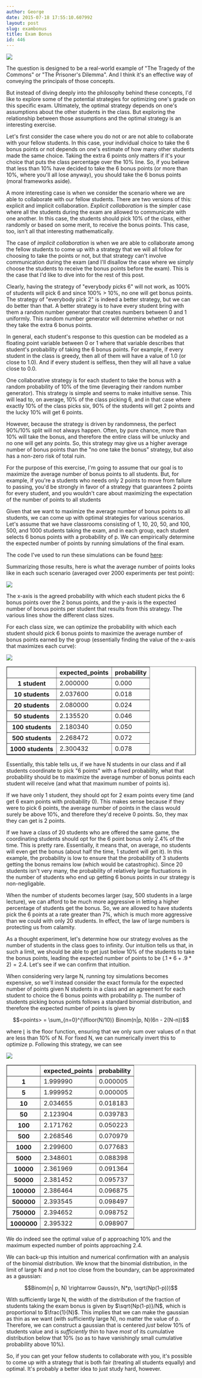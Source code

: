 ```yaml
---
author: George
date: 2015-07-18 17:55:10.607992
layout: post
slug: exambonus
title: Exam Bonus
id: 446
---
```


<img src="https://pbs.twimg.com/media/CI3RVzCWcAUMuoc.jpg"></img>

The question is designed to be a real-world example of "The Tragedy of the Commons" or "The Prisoner's Dilemma".  And I think it's an effective way of conveying the principals of those concepts.

But instead of diving deeply into the philosophy behind these concepts, I'd like to explore some of the potential strategies for optimizing one's grade on this specific exam.  Ultimately, the optimal strategy depends on one's assumptions about the other students in the class.  But exploring the relationship between those assumptions and the optimal strategy is an interesting exercise.

Let's first consider the case where you do not or are not able to collaborate with your fellow students.  In this case, your individual choice to take the 6 bonus points or not depends on one's estimate of how many other students made the same choice.  Taking the extra 6 points only matters if it's your choice that puts the class percentage over the 10% line.  So, if you believe that less than 10% have decided to take the 6 bonus points (or more than 10%, where you'll all lose anyway), you should take the 6 bonus points (moral frameworks aside).

A more interesting case is when we consider the scenario where we are able to collaborate with our fellow students.  There are two versions of this: explicit and implicit collaboration.  *Explicit collaboration* is the simpler case where all the students during the exam are allowed to communicate with one another.  In this case, the students should pick 10% of the class, either randomly or based on some merit, to receive the bonus points.  This case, too, isn't all that interesting mathematically.

The case of *implicit collaboration* is when we are able to collaborate among the fellow students to come up with a strategy that we will all follow for choosing to take the points or not, but that strategy can't involve communication during the exam (and I'll disallow the case where we simply choose the students to receive the bonus points before the exam).  This is the case that I'd like to dive into for the rest of this post.

Clearly, having the strategy of "everybody picks 6" will not work, as 100% of students will pick 6 and since 100% > 10%, no one will get bonus points.  The strategy of "everybody pick 2" is indeed a better strategy, but we can do better than that.  A better strategy is to have every student bring with them a random number generator that creates numbers between 0 and 1 uniformly.  This random number generator will determine whether or not they take the extra 6 bonus points.

In general, each student's response to this question can be modeled as a floating point variable between 0 or 1 where that variable describes that student's probability of taking the 6 bonus points.  For example, if every student in the class is greedy, then all of them will have a value of 1.0 (or close to 1.0).  And if every student is selfless, then they will all have a value close to 0.0.

One collaborative strategy is for each student to take the bonus with a random probability of 10% of the time (leveraging their random number generator).  This strategy is simple and seems to make intuitive sense.  This will lead to, on average, 10% of the class picking 6, and in that case where exactly 10% of the class picks six, 90% of the students will get 2 points and the lucky 10% will get 6 points.

However, because the strategy is driven by randomness, the perfect 90%/10% split will not always happen.  Often, by pure chance, more than 10% will take the bonus, and therefore the entire class will be unlucky and no one will get any points.  So, this strategy may give us a higher average number of bonus points than the "no one take the bonus" strategy, but also has a non-zero risk of total ruin.

For the purpose of this exercise, I'm going to assume that our goal is to maximize the average number of bonus points to all students.  But, for example, if you're a students who needs only 2 points to move from failure to passing, you'd be strongly in favor of a strategy that guarantees 2 points for every student, and you wouldn't care about maximizing the expectation of the number of points to all students

Given that we want to maximize the average number of bonus points to all students, we can come up with optimal strategies for various scenarios.  Let's assume that we have classrooms consisting of 1, 10, 20, 50, and 100, 500, and 1000 students taking the exam, and in each group, each student selects 6 bonus points with a probability of p.  We can empirically determine the expected number of points by running simulations of the final exam.

The code I've used to run these simulations can be found <a href="https://gist.github.com/ghl3/8e306f920ce08bd1f23e#file-exam_bonus-ipynb">here</a>:

Summarizing those results, here is what the average number of points looks like in each such scenario (averaged over 2000 experiments per test point):

<img src="https://gist.githubusercontent.com/ghl3/8e306f920ce08bd1f23e/raw/56837fdcb941f7d6c5197834e9bd41ca1054b848/experiment_distribution.png"></img>

The x-axis is the agreed probability with which each student picks the 6 bonus points over the 2 bonus points, and the y-axis is the expected number of bonus points per student that results from this strategy.  The various lines show the different class sizes.

For each class size, we can optimize the probability with which each student should pick 6 bonus points to maximize the average number of bonus points earned by the group (essentially finding the value of the x-axis that maximizes each curve):

<img src="https://gist.githubusercontent.com/ghl3/8e306f920ce08bd1f23e/raw/56837fdcb941f7d6c5197834e9bd41ca1054b848/optimal_probability.png"></img>


<table border="1" class="dataframe">  <thead>    <tr style="text-align: right;">      <th></th>      <th>expected_points</th>      <th>probability</th>    </tr>  </thead>  <tbody>    <tr>      <th>1 student</th>      <td>2.000000</td>      <td>0.000</td>    </tr>    <tr>      <th>10 students</th>      <td>2.037600</td>      <td>0.018</td>    </tr>    <tr>      <th>20 students</th>      <td>2.080000</td>      <td>0.024</td>    </tr>    <tr>      <th>50 students</th>      <td>2.135520</td>      <td>0.046</td>    </tr>    <tr>      <th>100 students</th>      <td>2.180340</td>      <td>0.050</td>    </tr>    <tr>      <th>500 students</th>      <td>2.268472</td>      <td>0.072</td>    </tr>    <tr>      <th>1000 students</th>      <td>2.300432</td>      <td>0.078</td>    </tr>  </tbody></table>




Essentially, this table tells us, if we have N students in our class and if all students coordinate to pick "6 points" with a fixed probability, what that probability should be to maximize the average number of bonus points each student will receive (and what that maximum number of points is).

If we have only 1 student, they should opt for 2 exam points every time (and get 6 exam points with probability 0). This makes sense because if they were to pick 6 points, the average number of points in the class would surely be above 10%, and therefore they'd receive 0 points. So, they max they can get is 2 points.

If we have a class of 20 students who are offered the same game, the coordinating students should opt for the 6 point bonus only 2.4% of the time. This is pretty rare. Essentially, it means that, on average, no students will even get the bonus (about half the time, 1 student will get it). In this example, the probability is low to ensure that the probability of 3 students getting the bonus remains low (which would be catastrophic). Since 20 students isn't very many, the probability of relatively large fluctuations in the number of students who end up getting 6 bonus points in our strategy is non-negligable.

When the number of students becomes larger (say, 500 students in a large lecture), we can afford to be much more aggressive in letting a higher percentage of students get the bonus. So, we are allowed to have students pick the 6 points at a rate greater than 7%, which is much more aggressive than we could with only 20 students. In effect, the law of large numbers is protecting us from calamity.

As a thought experiment, let's determine how our strategy evolves as the number of students in the class goes to infinity.  Our intuition tells us that, in such a limit, we should be able to get just below 10% of the students to take the bonus points, leading the expected number of points to be $(.1*6 +.9*2) = 2.4$.  Let's see if we can confirm that intuition.

When considering very large N, running toy simulations becomes expensive, so we'll instead consider the exact formula for the expected number of points given N students in a class and an agreement for each student to choice the 6 bonus points with probability p.  The number of students picking bonus points follows a standard binomial distribution, and therefore the expected number of points is given by

$$<points> = \sum_{n=0}^{\lfloor(N/10)} Binom(n|p, N)(6n - 2(N-n))$$

where $\lfloor$ is the floor function, ensuring that we only sum over values of n that are less than 10% of N.  For fixed N, we can numerically invert this to optimize p.  Following this strategy, we can see

<img src="https://gist.githubusercontent.com/ghl3/8e306f920ce08bd1f23e/raw/0c83fd264c26f91d76d68c3c5ef35332fa70a769/prob_and_points_by_N.png"></img>


<table border="1" class="dataframe">  <thead>    <tr style="text-align: right;">      <th></th>      <th>expected_points</th>      <th>probability</th>    </tr>  </thead>  <tbody>    <tr>      <th>1</th>      <td>1.999990</td>      <td>0.000005</td>    </tr>    <tr>      <th>5</th>      <td>1.999952</td>      <td>0.000005</td>    </tr>    <tr>      <th>10</th>      <td>2.034655</td>      <td>0.018183</td>    </tr>    <tr>      <th>50</th>      <td>2.123904</td>      <td>0.039783</td>    </tr>    <tr>      <th>100</th>      <td>2.171762</td>      <td>0.050223</td>    </tr>    <tr>      <th>500</th>      <td>2.268546</td>      <td>0.070979</td>    </tr>    <tr>      <th>1000</th>      <td>2.299600</td>      <td>0.077683</td>    </tr>    <tr>      <th>5000</th>      <td>2.348601</td>      <td>0.088398</td>    </tr>    <tr>      <th>10000</th>      <td>2.361969</td>      <td>0.091364</td>    </tr>    <tr>      <th>50000</th>      <td>2.381452</td>      <td>0.095737</td>    </tr>    <tr>      <th>100000</th>      <td>2.386464</td>      <td>0.096875</td>    </tr>    <tr>      <th>500000</th>      <td>2.393545</td>      <td>0.098497</td>    </tr>    <tr>      <th>750000</th>      <td>2.394652</td>      <td>0.098752</td>    </tr>    <tr>      <th>1000000</th>      <td>2.395322</td>      <td>0.098907</td>    </tr>  </tbody></table>


We do indeed see the optimal value of p approaching 10% and the maximum expected number of points approaching 2.4.  

We can back-up this intuition and numerical confirmation with an analysis of the binomial distribution.  We know that the binomial distribution, in the limit of large N and p not too close from the boundary, can be approximated as a gaussian:

$$Binom(n| p, N) \rightarrow Gauss(n, N*p, \sqrt{Np(1-p)})$$

With sufficiently large N, the width of the distribution of the fraction of students taking the exam bonus is given by $\sqrt{Np(1-p)}/N$, which is proportional to $\frac{1}{N}$.  This implies that we can make the gaussian as thin as we want (with sufficiently large N), no matter the value of p.  Therefore, we can construct a gaussian that is centered *just* below 10% of students value and is *sufficiently* thin to have *most* of its cumulative distribution below that 10% (so as to have vanishingly small cumulative probability above 10%).  


So, if you can get your fellow students to collaborate with you, it's possible to come up with a strategy that is both fair (treating all students equally) and optimal.  It's probably a better idea to just study hard, however.